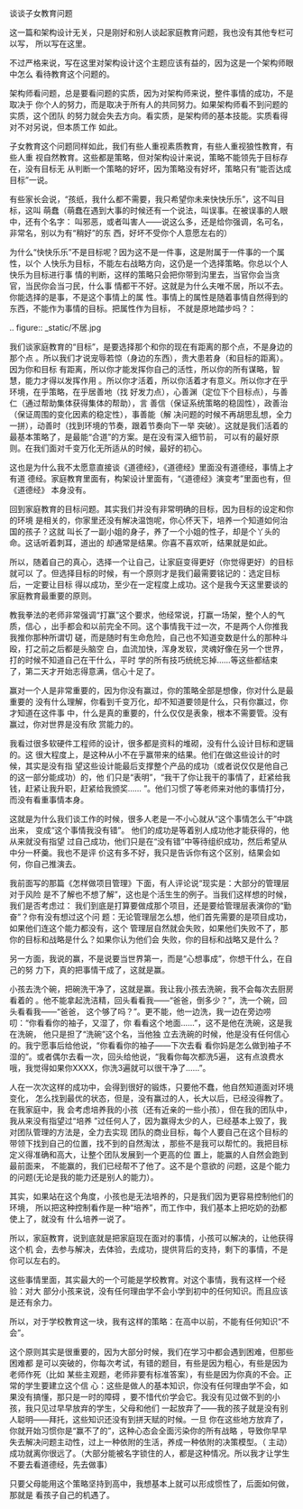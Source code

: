     
谈谈子女教育问题

这一篇和架构设计无关，只是刚好和别人谈起家庭教育问题，我也没有其他专栏可以写，
所以写在这里。

不过严格来说，写在这里对架构设计这个主题应该有益的，因为这是一个架构师眼中怎么
看待教育这个问题的。

架构师看问题，总是要看问题的实质，因为对架构师来说，整件事情的成功，不是取决于
你个人的努力，而是取决于所有人的共同努力。如果架构师看不到问题的实质，这个团队
的努力就会失去方向。看实质，是架构师的基本技能。实质看得对不对另说，但本质工作
如此。

子女教育这个问题同样如此，我们有些人重视素质教育，有些人重视狼性教育，有些人重
视自然教育。这些都是策略，但对架构设计来说，策略不能领先于目标存在，没有目标无
从判断一个策略的好坏，因为策略没有好坏，策略只有“能否达成目标”一说。

有些家长会说，“孩纸，我什么都不需要，我只希望你未来快快乐乐”，这不叫目标，这叫
萌蠢（萌蠢在遇到大事的时候还有一个说法，叫误事。在被误事的人眼中，还有个名字：
叫邪恶，或者叫害人——说这么多，还是给你强调，名可名，非常名，别以为有“稍好”的东
西，好坏不受你个人意愿左右的）

为什么“快快乐乐”不是目标呢？因为这不是一件事，这是附属于一件事的一个属性，以个
人快乐为目标，不能左右战略方向，这仍是一个选择策略。你总以个人快乐为目标进行事
情的判断，这样的策略只会把你带到沟里去，当官你会当贪官，当民你会当刁民，什么事
情都干不好。这就是为什么夫唯不居，所以不去。你能选择的是事，不是这个事情上的属
性。事情上的属性是随着事情自然得到的东西，不能作为事情的目标。把属性作为目标，
不就是原地踏步吗？：

  .. figure:: _static/不居.jpg

我们谈家庭教育的“目标”，是要选择那个和你的现在有距离的那个点，不是身边的那个点
。所以我们才说宠辱若惊（身边的东西），贵大患若身（和目标的距离）。因为你和目标
有距离，所以你才能发挥你自己的活性，所以你的所有谋略，智慧，能力才得以发挥作用
。所以你才活着，所以你活着才有意义。所以你才在乎环境，在乎策略，在乎居善地（找
好发力点），心善渊（定位下个目标点），与善仁（通过帮助集体获得集体的帮助），言
善信（保证系统策略的稳固性），政善治（保证周围的变化因素的稳定性），事善能（解
决问题的时候不再胡思乱想，全力一拼），动善时（找到环境的节奏，跟着节奏向下一举
突破）。这就是我们活着的最基本策略了，是最能“合道”的方案。是在没有深入细节前，
可以有的最好原则。在我们面对千变万化无所适从的时候，最好的初心。

这也是为什么我不太愿意直接谈《道德经》，《道德经》里面没有道德经，事情上才有道
德经。家庭教育里面有，构架设计里面有，“《道德经》演变考”里面也有，但《道德经》
本身没有。

回到家庭教育的目标问题。其实我们并没有非常明确的目标，因为目标的设定和你的环境
是相关的，你家里还没有解决温饱呢，你心怀天下，培养一个知道如何治国的孩子？这就
叫长了一副小姐的身子，养了一个小姐的性子，却是个丫头的命。这话听着刺耳，道出的
却通常是结果。你喜不喜欢听，结果就是如此。

所以，随着自己的真心，选择一个让自己，让家庭变得更好（你觉得更好）的目标就可以
了。但选择目标的时候，有一个原则才是我们最需要铭记的：选定目标后，一定要让目标
得以成功，至少在一定程度上成功。这个是我今天这里要谈的家庭教育最重要的原则。

教我拳法的老师非常强调“打赢”这个要求，他经常说，打赢一场架，整个人的气质，信心
，出手都会和以前完全不同。这个事情我干过一次，不是两个人你推我我推你那种所谓切
磋，而是随时有生命危险，自己也不知道变数是什么的那种斗殴，打之前之后都是头脑空
白，血流加快，浑身发软，灵魂好像在另一个世界，打的时候不知道自己在干什么，平时
学的所有技巧统统忘掉……等这些都结束了，第二天才开始志得意满，信心十足了。

赢对一个人是非常重要的，因为你没有赢过，你的策略全部是想像，你对什么是最重要的
没有什么理解，你看到千变万化，却不知道要领是什么，只有你赢过，你才知道在这件事
中，什么是真的重要的，什么仅仅是表象，根本不需要管。没有赢过，你对世界是没有欣
赏能力的。

我看过很多软硬件工程师的设计，很多都是资料的堆砌，没有什么设计目标和逻辑的。这
很大程度上，是这种从小不在乎赢带来的结果。他们在做这些设计的时候，其实是没有指
望这些设计能最后支撑整个产品的成功（或者说仅仅是他自己的这一部分能成功）的，他
们只是“表明”，“我干了你让我干的事情了，赶紧给我钱，赶紧让我升职，赶紧给我颁奖……
”。他们习惯了等老师来对他的事情打分，而没有看重事情本身。

这就是为什么我们谈工作的时候，很多人老是一不小心就从“这个事情怎么干”中跳出来，
变成“这个事情我没有错”。 他们的成功是等着别人成功他才能获得的，他从来就没有指望
过自己成功，他们只是在“没有错”中等待组织成功，然后希望从中分一杯羹。我也不是评
价这有多不好，我只是告诉你有这个区别，结果会如何，你自己推演去。

我前面写的那篇《怎样做项目管理》下面，有人评论说“现实是：大部分的管理层对于风险
是不了解也不想了解”，这也是个活生生的例子。当我们这样想的时候，我们是否考虑过：
我们到底是打算要做成那个项目，还是要给管理层表演你的“勤奋”？你有没有想过这个问
题：无论管理层怎么想，他们首先需要的是项目成功，如果他们连这个能力都没有，这个
管理层自然就会失败，如果他们失败不了，那你的目标和战略是什么？如果你认为他们会
失败，你的目标和战略又是什么？

另一方面，我说的赢，不是说要当世界第一，而是“心想事成”，你想干什么，在自己的努
力下，真的把事情干成了，这就是赢。

小孩去洗个碗，把碗洗干净了，这就是赢。我让我小孩去洗碗，我不会每次去厨房看着的
。他不能拿起洗洁精，回头看看我——“爸爸，倒多少？”，洗一个碗，回头看看我——“爸爸，
这个够了吗？”。更不能，他一边洗，我一边在旁边唠叨：“你看看你的袖子，又湿了，你
看看这个地面……”，这不是他在洗碗，这是我在洗碗， 他只是担了“洗碗”这个名，当他独
立去洗碗的时候，他是没有任何信心的。我宁愿事后给他说，“你看看你的袖子——下次去看
看你妈是怎么做到袖子不湿的”。或者偶尔去看一次，回头给他说，“我看你每次都洗5遍，
这有点浪费水哦，我觉得如果你XXXX，你洗3遍就可以很干净了……”。

人在一次次这样的成功中，会得到很好的锻炼，只要他不蠢，他自然知道面对环境变化，
怎么找到最优的状态，但是，没有赢过的人，长大以后，已经没得教了。在我家庭中，我
会考虑培养我的小孩（还有近亲的一些小孩），但在我的团队中，我从来没有指望过“培养
”过任何人了，因为赢得太少的人，已经基本上毁了，我对团队管理的方法是，全力去实现
团队的商业目标，每个人要自己在这个目标的带领下找到自己的位置，找不到的自然淘汰
，那些不是我可以帮忙的。我把目标定义得准确和高大，让整个团队发展到一个更高的位
置上，能赢的人自然会跑到最前面来， 不能赢的，我们已经帮不了他了。这不是个意欲的
问题，这是个能力的问题(无论是我的能力还是别人的能力）。

其实，如果站在这个角度，小孩也是无法培养的，只是我们因为更容易控制他们的环境，
所以把这种控制看作是一种“培养”，而工作中，我们基本上把吃奶的劲都使上了，就没有
什么培养一说了。

所以，家庭教育，说到底就是把家庭现在面对的事情，小孩可以解决的，让他获得这个机
会，去参与解决，去体验，去成功，提供背后的支持，剩下的事情，不是你可以左右的。

这些事情里面，其实最大的一个可能是学校教育。对这个事情，我有这样一个经验：对大
部分小孩来说，没有任何理由学不会小学到初中的任何知识。而且应该是还有余力。

所以，对于学校教育这一块，我有这样的策略：在高中以前，不能有任何知识“不会”。

这个原则其实是很重要的，因为大部分时候，我们在学习中都会遇到困难，但那些困难都
是可以突破的，你每次考试，有错的题目，有些是因为粗心，有些是因为老师作死（比如
某些主观题，老师非要有标准答案），有些是因为你真的不会。正常的学生要建立这个信
心：这些是做人的基本知识，你没有任何理由学不会，如果没有搞懂，那只是一时的障碍
，要不惜代价学会它。我没有见过做不到的小孩，我只见过早早放弃的学生，父母和他们
一起放弃了——我的孩子就是没有别人聪明——拜托，这些知识还没有到拼天赋的时候。一旦
你在这些地方放弃了，你就开始习惯你是“赢不了的”，这种心态会全面污染你的所有战略
，导致你早早失去解决问题主动性，过上一种依附的生活，养成一种依附的决策模型。（
主动）成功就离你很远了。（大部分能被名字锁住的人，都是这种情况。所以我才让学生
不要去看道德经，先去做事）

只要父母能用这个策略坚持到高中，我想基本上就可以形成惯性了，后面如何做，那就是
看孩子自己的机遇了。
